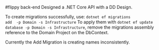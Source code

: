 #flippy back-end
Designed a .NET Core API with a DD Design.

To create migrations successfully, use:
<code>dotnet ef migrations add <Name> -p Domain -s Infrastructure</code>
To apply them with <code>dotnet ef update database -p Domain -s Infrastructure</code>, remove the migrations assembly reference to the Domain Project on the DbContext.

Currently the Add Migration is creating names inconsistently.
